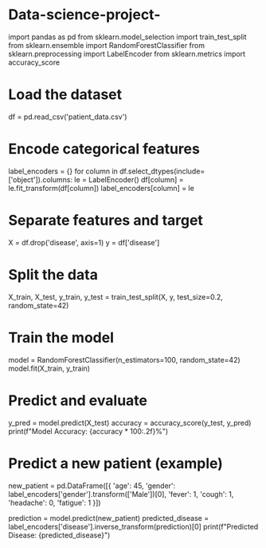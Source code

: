 # Data-science-project-
import pandas as pd
from sklearn.model_selection import train_test_split
from sklearn.ensemble import RandomForestClassifier
from sklearn.preprocessing import LabelEncoder
from sklearn.metrics import accuracy_score

# Load the dataset
df = pd.read_csv('patient_data.csv')

# Encode categorical features
label_encoders = {}
for column in df.select_dtypes(include=['object']).columns:
    le = LabelEncoder()
    df[column] = le.fit_transform(df[column])
    label_encoders[column] = le

# Separate features and target
X = df.drop('disease', axis=1)
y = df['disease']

# Split the data
X_train, X_test, y_train, y_test = train_test_split(X, y, test_size=0.2, random_state=42)

# Train the model
model = RandomForestClassifier(n_estimators=100, random_state=42)
model.fit(X_train, y_train)

# Predict and evaluate
y_pred = model.predict(X_test)
accuracy = accuracy_score(y_test, y_pred)
print(f"Model Accuracy: {accuracy * 100:.2f}%")

# Predict a new patient (example)
new_patient = pd.DataFrame([{
    'age': 45,
    'gender': label_encoders['gender'].transform(['Male'])[0],
    'fever': 1,
    'cough': 1,
    'headache': 0,
    'fatigue': 1
}])

prediction = model.predict(new_patient)
predicted_disease = label_encoders['disease'].inverse_transform(prediction)[0]
print(f"Predicted Disease: {predicted_disease}")
